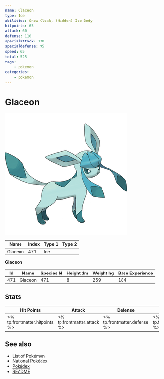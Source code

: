 ```yaml
---
name: Glaceon
type: Ice
abilities: Snow Cloak, (Hidden) Ice Body
hitpoints: 65
attack: 60
defense: 110
specialattack: 130
specialdefense: 95
speed: 65
total: 525
tags:
    - pokemon
categories:
    - pokemon
---
```


# Glaceon


![Glaceon](images/471.png)

| **Name** | **Index** | **Type 1** | **Type 2** |
|----|----|----|----|
| Glaceon | 471 | Ice  |  |

**Glaceon** 




| **Id** | **Name** | **Species Id** | **Height dm** | **Weight hg** | **Base Experience** |
|--------|----------|----------------|------------|------------|---------------------|
| 471 | Glaceon | 471 | 8 | 259 | 184 |



## Stats

| **Hit Points** | **Attack** | **Defense** | **Special Attack** | **Special Defense** | **Speed** | **Total** |
|----------------|------------|-------------|--------------------|---------------------|-----------|-----------|
| <% tp.frontmatter.hitpoints %> | <% tp.frontmatter.attack %> | <% tp.frontmatter.defense %> | <% tp.frontmatter.specialattack %> | <% tp.frontmatter.specialdefense %> | <% tp.frontmatter.speed %> | <% tp.frontmatter.total %> |

## See also

- [List of Pokémon](../pokemon.md)
- [National Pokédex](../national_pokedex.md)
- [Pokédex](../pokedex.md)
- [README](../README.md)
